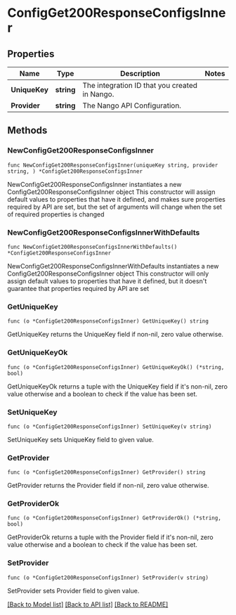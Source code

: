 # ConfigGet200ResponseConfigsInner

## Properties

Name | Type | Description | Notes
------------ | ------------- | ------------- | -------------
**UniqueKey** | **string** | The integration ID that you created in Nango. | 
**Provider** | **string** | The Nango API Configuration. | 

## Methods

### NewConfigGet200ResponseConfigsInner

`func NewConfigGet200ResponseConfigsInner(uniqueKey string, provider string, ) *ConfigGet200ResponseConfigsInner`

NewConfigGet200ResponseConfigsInner instantiates a new ConfigGet200ResponseConfigsInner object
This constructor will assign default values to properties that have it defined,
and makes sure properties required by API are set, but the set of arguments
will change when the set of required properties is changed

### NewConfigGet200ResponseConfigsInnerWithDefaults

`func NewConfigGet200ResponseConfigsInnerWithDefaults() *ConfigGet200ResponseConfigsInner`

NewConfigGet200ResponseConfigsInnerWithDefaults instantiates a new ConfigGet200ResponseConfigsInner object
This constructor will only assign default values to properties that have it defined,
but it doesn't guarantee that properties required by API are set

### GetUniqueKey

`func (o *ConfigGet200ResponseConfigsInner) GetUniqueKey() string`

GetUniqueKey returns the UniqueKey field if non-nil, zero value otherwise.

### GetUniqueKeyOk

`func (o *ConfigGet200ResponseConfigsInner) GetUniqueKeyOk() (*string, bool)`

GetUniqueKeyOk returns a tuple with the UniqueKey field if it's non-nil, zero value otherwise
and a boolean to check if the value has been set.

### SetUniqueKey

`func (o *ConfigGet200ResponseConfigsInner) SetUniqueKey(v string)`

SetUniqueKey sets UniqueKey field to given value.


### GetProvider

`func (o *ConfigGet200ResponseConfigsInner) GetProvider() string`

GetProvider returns the Provider field if non-nil, zero value otherwise.

### GetProviderOk

`func (o *ConfigGet200ResponseConfigsInner) GetProviderOk() (*string, bool)`

GetProviderOk returns a tuple with the Provider field if it's non-nil, zero value otherwise
and a boolean to check if the value has been set.

### SetProvider

`func (o *ConfigGet200ResponseConfigsInner) SetProvider(v string)`

SetProvider sets Provider field to given value.



[[Back to Model list]](../README.md#documentation-for-models) [[Back to API list]](../README.md#documentation-for-api-endpoints) [[Back to README]](../README.md)


